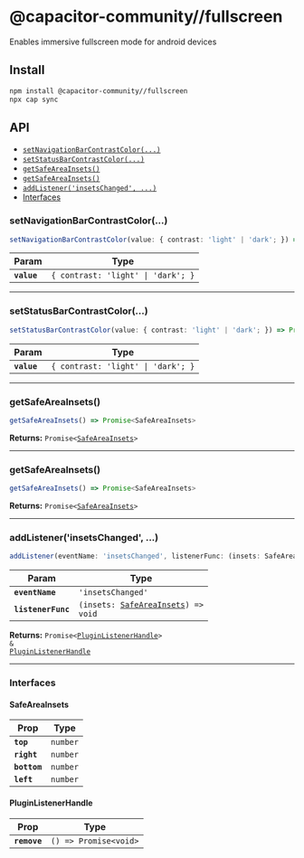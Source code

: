 # @capacitor-community//fullscreen

Enables immersive fullscreen mode for android devices

## Install

```bash
npm install @capacitor-community//fullscreen
npx cap sync
```

## API

<docgen-index>

* [`setNavigationBarContrastColor(...)`](#setnavigationbarcontrastcolor)
* [`setStatusBarContrastColor(...)`](#setstatusbarcontrastcolor)
* [`getSafeAreaInsets()`](#getsafeareainsets)
* [`getSafeAreaInsets()`](#getsafeareainsets)
* [`addListener('insetsChanged', ...)`](#addlistenerinsetschanged)
* [Interfaces](#interfaces)

</docgen-index>

<docgen-api>
<!--Update the source file JSDoc comments and rerun docgen to update the docs below-->

### setNavigationBarContrastColor(...)

```typescript
setNavigationBarContrastColor(value: { contrast: 'light' | 'dark'; }) => Promise<void>
```

| Param       | Type                                          |
| ----------- | --------------------------------------------- |
| **`value`** | <code>{ contrast: 'light' \| 'dark'; }</code> |

--------------------


### setStatusBarContrastColor(...)

```typescript
setStatusBarContrastColor(value: { contrast: 'light' | 'dark'; }) => Promise<void>
```

| Param       | Type                                          |
| ----------- | --------------------------------------------- |
| **`value`** | <code>{ contrast: 'light' \| 'dark'; }</code> |

--------------------


### getSafeAreaInsets()

```typescript
getSafeAreaInsets() => Promise<SafeAreaInsets>
```

**Returns:** <code>Promise&lt;<a href="#safeareainsets">SafeAreaInsets</a>&gt;</code>

--------------------


### getSafeAreaInsets()

```typescript
getSafeAreaInsets() => Promise<SafeAreaInsets>
```

**Returns:** <code>Promise&lt;<a href="#safeareainsets">SafeAreaInsets</a>&gt;</code>

--------------------


### addListener('insetsChanged', ...)

```typescript
addListener(eventName: 'insetsChanged', listenerFunc: (insets: SafeAreaInsets) => void) => Promise<PluginListenerHandle> & PluginListenerHandle
```

| Param              | Type                                                                           |
| ------------------ | ------------------------------------------------------------------------------ |
| **`eventName`**    | <code>'insetsChanged'</code>                                                   |
| **`listenerFunc`** | <code>(insets: <a href="#safeareainsets">SafeAreaInsets</a>) =&gt; void</code> |

**Returns:** <code>Promise&lt;<a href="#pluginlistenerhandle">PluginListenerHandle</a>&gt; & <a href="#pluginlistenerhandle">PluginListenerHandle</a></code>

--------------------


### Interfaces


#### SafeAreaInsets

| Prop         | Type                |
| ------------ | ------------------- |
| **`top`**    | <code>number</code> |
| **`right`**  | <code>number</code> |
| **`bottom`** | <code>number</code> |
| **`left`**   | <code>number</code> |


#### PluginListenerHandle

| Prop         | Type                                      |
| ------------ | ----------------------------------------- |
| **`remove`** | <code>() =&gt; Promise&lt;void&gt;</code> |

</docgen-api>
